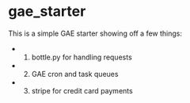 gae_starter
===========

This is a simple GAE starter showing off a few things:
- 1. bottle.py for handling requests
- 2. GAE cron and task queues
- 3. stripe for credit card payments
